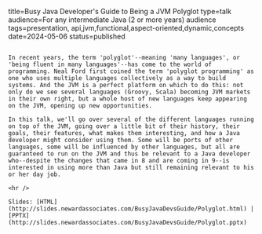 title=Busy Java Developer's Guide to Being a JVM Polyglot
type=talk
audience=For any intermediate Java (2 or more years) audience
tags=presentation, api,jvm,functional,aspect-oriented,dynamic,concepts
date=2024-05-06
status=published
~~~~~~

In recent years, the term 'polyglot'--meaning 'many languages', or 'being fluent in many languages'--has come to the world of programming. Neal Ford first coined the term 'polyglot programming' as one who uses multiple languages collectively as a way to build systems. And the JVM is a perfect platform on which to do this: not only do we see several languages (Groovy, Scala) becoming JVM markets in their own right, but a whole host of new languages keep appearing on the JVM, opening up new opportunities.

In this talk, we'll go over several of the different languages running on top of the JVM, going over a little bit of their history, their goals, their features, what makes them interesting, and how a Java developer might consider using them. Some will be ports of other languages, some will be influenced by other languages, but all are guaranteed to run on the JVM and thus be relevant to a Java developer who--despite the changes that came in 8 and are coming in 9--is interested in using more than Java but still remaining relevant to his or her day job.
    
<hr />

Slides: [HTML](http://slides.newardassociates.com/BusyJavaDevsGuide/Polyglot.html) | [PPTX](http://slides.newardassociates.com/BusyJavaDevsGuide/Polyglot.pptx)
